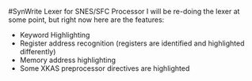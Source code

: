 #SynWrite Lexer for SNES/SFC Processor
I will be re-doing the lexer at some point, but right now here are the features:
- Keyword Highlighting
- Register address recognition (registers are identified and highlighted differently)
- Memory address highlighting
- Some XKAS preprocessor directives are highlighted
